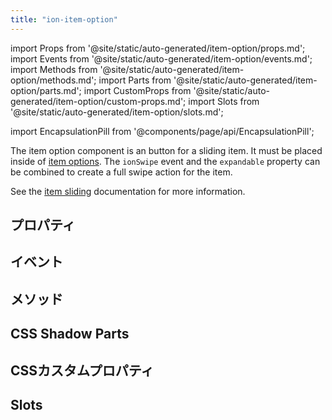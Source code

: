 ```yaml
---
title: "ion-item-option"
---
```

import Props from '@site/static/auto-generated/item-option/props.md';
import Events from '@site/static/auto-generated/item-option/events.md';
import Methods from '@site/static/auto-generated/item-option/methods.md';
import Parts from '@site/static/auto-generated/item-option/parts.md';
import CustomProps from '@site/static/auto-generated/item-option/custom-props.md';
import Slots from '@site/static/auto-generated/item-option/slots.md';

<head>
  <title>ion-item-options: Option Button Components for Ionic Apps</title>
  <meta name="description" content="ion-item-optionはion-item-slidingのオプションボタンで、ion-item-optionsの中に配置する必要があります。プロパティの詳細については、こちらをご覧ください。" />
</head>

import EncapsulationPill from '@components/page/api/EncapsulationPill';

<EncapsulationPill type="shadow" />


The item option component is an button for a sliding item. It must be placed inside of [item options](./item-options). The `ionSwipe` event and the `expandable` property can be combined to create a full swipe action for the item.

See the [item sliding](./item-sliding) documentation for more information.


## プロパティ
<Props />

## イベント
<Events />

## メソッド
<Methods />

## CSS Shadow Parts
<Parts />

## CSSカスタムプロパティ
<CustomProps />

## Slots
<Slots />
